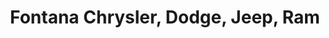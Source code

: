 ---
title: "Fontana Chrysler, Dodge, Jeep, Ram"
url: /fontana/fontana-chrysler-dodge-jeep-ram/
shop: car
---